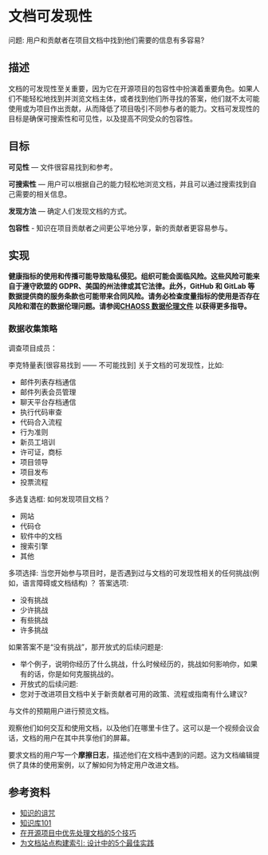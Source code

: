 # 文档可发现性 
问题: 用户和贡献者在项目文档中找到他们需要的信息有多容易?

## 描述
文档的可发现性至关重要，因为它在开源项目的包容性中扮演着重要角色。如果人们不能轻松地找到并浏览文档主体，或者找到他们所寻找的答案，他们就不太可能使用或为项目作出贡献，从而降低了项目吸引不同参与者的能力。文档可发现性的目标是确保可搜索性和可见性，以及提高不同受众的包容性。

## 目标
**可见性** — 文件很容易找到和参考。

**可搜索性** — 用户可以根据自己的能力轻松地浏览文档，并且可以通过搜索找到自己需要的相关信息。

**发现方法** — 确定人们发现文档的方式。

**包容性** - 知识在项目贡献者之间更公平地分享，新的贡献者更容易参与。

## 实现

__健康指标的使用和传播可能导致隐私侵犯。组织可能会面临风险。这些风险可能来自于遵守欧盟的 GDPR、美国的州法律或其它法律。此外，GitHub 和 GitLab 等数据提供商的服务条款也可能带来合同风险。请务必检查度量指标的使用是否存在风险和潜在的数据伦理问题。请参阅[CHAOSS 数据伦理文件](https://github.com/chaoss/metrics/tree/main/resources) 以获得更多指导。__

### 数据收集策略


调查项目成员：

李克特量表[很容易找到 —— 不可能找到] 关于文档的可发现性，比如:
 - 邮件列表存档通信
 - 邮件列表会员管理 
 - 聊天平台存档通信
 - 执行代码审查
 - 代码合入流程
 - 行为准则
 - 新员工培训
 - 许可证，商标
 - 项目领导
 - 项目发布
 - 投票流程

多选复选框: 如何发现项目文档？ 
- 网站 
- 代码仓 
- 软件中的文档 
- 搜索引擎
- 其他

多项选择: 当您开始参与项目时，是否遇到过与文档的可发现性相关的任何挑战(例如，语言障碍或文档结构) ？
答案选项: 
- 没有挑战
- 少许挑战
- 有些挑战
- 许多挑战

如果答案不是“没有挑战”，那开放式的后续问题是: 
- 举个例子，说明你经历了什么挑战，什么时候经历的，挑战如何影响你，如果有的话，你是如何克服挑战的。
- 开放式的后续问题: 
 - 您对于改进项目文档中关于新贡献者可用的政策、流程或指南有什么建议? 

与文件的预期用户进行预览文档。

观察他们如何交互和使用文档，以及他们在哪里卡住了。这可以是一个视频会议会话，文档的用户在其中共享他们的屏幕。 

要求文档的用户写一个**摩擦日志**，描述他们在文档中遇到的问题。这为文档编辑提供了具体的使用案例，以了解如何为特定用户改进文档。

## 参考资料

- [知识的诅咒](https://en.wikipedia.org/wiki/Curse_of_knowledge)
- [知识库101](https://www.helpscout.com/playlists/knowledge-base/)
- [在开源项目中优先处理文档的5个技巧](https://opensource.com/article/20/8/documentation-open-source-projects) 
- [为文档站点构建索引: 设计中的5个最佳实践](https://idratherbewriting.com/files/doc-navigation-wtd/design-principles-for-doc-navigation/) 
